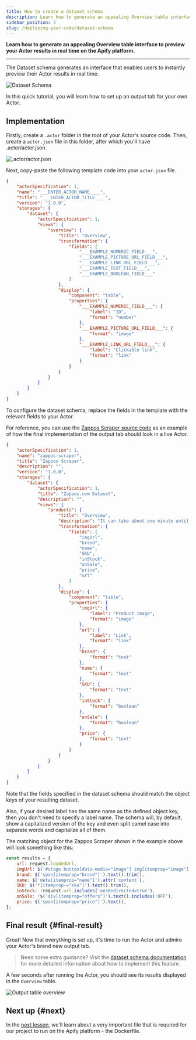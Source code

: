 ```yaml
---
title: How to create a dataset schema
description: Learn how to generate an appealing Overview table interface to preview your Actor results in real time on the Apify platform.
sidebar_position: 3
slug: /deploying-your-code/dataset-schema
---
```


**Learn how to generate an appealing Overview table interface to preview your Actor results in real time on the Apify platform.**

---

The Dataset schema generates an interface that enables users to instantly preview their Actor results in real time.

![Dataset Schema](../../../platform/actors/development/actor_definition/images/output-schema-example.png)

In this quick tutorial, you will learn how to set up an output tab for your own Actor.

## Implementation

Firstly, create a `.actor` folder in the root of your Actor's source code. Then, create a `actor.json` file in this folder, after which you'll have .actor/actor.json.

![.actor/actor.json](./images/actor-json-example.webp)

Next, copy-paste the following template code into your `actor.json` file.

```json
{
    "actorSpecification": 1,
    "name": "___ENTER_ACTOR_NAME____",
    "title": "___ENTER_ACTOR_TITLE____",
    "version": "1.0.0",
    "storages": {
        "dataset": {
            "actorSpecification": 1,
            "views": {
                "overview": {
                    "title": "Overview",
                    "transformation": {
                        "fields": [
                            "___EXAMPLE_NUMERIC_FIELD___",
                            "___EXAMPLE_PICTURE_URL_FIELD___",
                            "___EXAMPLE_LINK_URL_FIELD___",
                            "___EXAMPLE_TEXT_FIELD___",
                            "___EXAMPLE_BOOLEAN_FIELD___"
                        ]
                    },
                    "display": {
                        "component": "table",
                        "properties": {
                            "___EXAMPLE_NUMERIC_FIELD___": {
                                "label": "ID",
                                "format": "number"
                            },
                            "___EXAMPLE_PICTURE_URL_FIELD___": {
                                "format": "image"
                            },
                            "___EXAMPLE_LINK_URL_FIELD___": {
                                "label": "Clickable link",
                                "format": "link"
                            }
                        }
                    }
                }
            }
        }
    }
}
```

To configure the dataset schema, replace the fields in the template with the relevant fields to your Actor.

For reference, you can use the [Zappos Scraper source code](https://github.com/PerVillalva/zappos-scraper-actor/blob/main/.actor/actor.json) as an example of how the final implementation of the output tab should look in a live Actor.

```json
{
    "actorSpecification": 1,
    "name": "zappos-scraper",
    "title": "Zappos Scraper",
    "description": "",
    "version": "1.0.0",
    "storages": {
        "dataset": {
            "actorSpecification": 1,
            "title": "Zappos.com Dataset",
            "description": "",
            "views": {
                "products": {
                    "title": "Overview",
                    "description": "It can take about one minute until the first results are available.",
                    "transformation": {
                        "fields": [
                            "imgUrl",
                            "brand",
                            "name",
                            "SKU",
                            "inStock",
                            "onSale",
                            "price",
                            "url"
                        ]
                    },
                    "display": {
                        "component": "table",
                        "properties": {
                            "imgUrl": {
                                "label": "Product image",
                                "format": "image"
                            },
                            "url": {
                                "label": "Link",
                                "format": "link"
                            },
                            "brand": {
                                "format": "text"
                            },
                            "name": {
                                "format": "text"
                            },
                            "SKU": {
                                "format": "text"
                            },
                            "inStock": {
                                "format": "boolean"
                            },
                            "onSale": {
                                "format": "boolean"
                            },
                            "price": {
                                "format": "text"
                            }
                        }
                    }
                }
            }
        }
    }
}
```

Note that the fields specified in the dataset schema should match the object keys of your resulting dataset.

Also, if your desired label has the same name as the defined object key, then you don't need to specify a label name. The schema will, by default, show a capitalized version of the key and even split camel case into separate words and capitalize all of them.

The matching object for the Zappos Scraper shown in the example above will look something like this:

```js
const results = {
    url: request.loadedUrl,
    imgUrl: $('#stage button[data-media="image"] img[itemprop="image"]').attr('src'),
    brand: $('span[itemprop="brand"]').text().trim(),
    name: $('meta[itemprop="name"]').attr('content'),
    SKU: $('*[itemprop~="sku"]').text().trim(),
    inStock: !request.url.includes('oosRedirected=true'),
    onSale: !$('div[itemprop="offers"]').text().includes('OFF'),
    price: $('span[itemprop="price"]').text(),
};
```

## Final result {#final-result}

Great! Now that everything is set up, it's time to run the Actor and admire your Actor's brand new output tab.

> Need some extra guidance? Visit the [dataset schema documentation](/platform/actors/development/actor-definition/dataset-schema) for more detailed information about how to implement this feature.

A few seconds after running the Actor, you should see its results displayed in the `Overview` table.

![Output table overview](./images/output-schema-final-example.webp)

## Next up {#next}

In the [next lesson](./docker_file.md), we'll learn about a very important file that is required for our project to run on the Apify platform - the Dockerfile.
